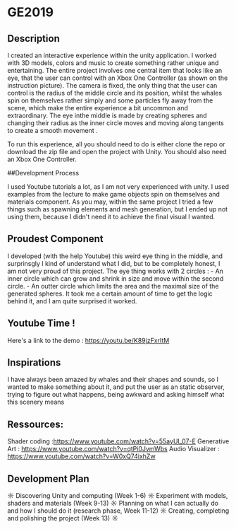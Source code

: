 # GE2019

## Description

  I created an interactive experience within the unity application. I worked with 3D models, colors and music to create something rather unique and entertaining. The entire project involves one central item that looks like an eye, that the user can control with an Xbox One Controller (as shown on the instruction picture). The camera is fixed, the only thing that the user can control is the radius of the middle circle and its position, whilst the whales spin on themselves rather simply and some particles fly away from the scene, which make the entire experience a bit uncommon and extraordinary.
The eye inthe middle is made by creating spheres and changing their radius as the inner circle moves and moving along tangents to create a smooth movement .

  To run this experience, all you should need to do is either clone the repo or download the zip file and open the project with Unity. You should also need an Xbox One Controller.

 ##Development Process
 
 I used Youtube tutorials a lot, as I am not very experienced with unity. I used examples from the lecture to make game objects spin on themselves and materials component. As you may, within the same project I tried a few things such as spawning elements and mesh generation, but I ended up not using them, because I didn't need it to achieve the final visual I wanted.

  ## Proudest Component
  I developed (with the help Youtube) this weird eye thing in the middle, and surprinsgly I kind of understand what I did, but to be completely honest, I am not very proud of this project.
  The eye thing works with 2 circles : 
    - An inner circle which can grow and shrink in size and move within the second circle.
    - An outter circle which limits the area and the maximal size of the generated spheres.
  It took me a certain amount of time to get the logic behind it, and I am quite surprised it worked.
  
  ## Youtube Time !
  
  Here's a link to the demo : https://youtu.be/K89jzFxrItM
  
  ## Inspirations
  I have always been amazed by whales and their shapes and sounds, so I wanted to make something about it, and put the user as an static observer, trying to figure out what happens, being awkward and asking himself what this scenery means
## Ressources:

  Shader coding :https://www.youtube.com/watch?v=55ayUl_07-E
  Generative Art : https://www.youtube.com/watch?v=qtPi0JvmWbs
  Audio Visualizer : https://www.youtube.com/watch?v=W0xQ74ixhZw
  
## Development Plan
 ☼ Discovering Unity and computing (Week 1-6)
 ☼ Experiment with models, shaders and materials (Week 9-13)
 ☼ Planning on what I can actually do and how I should do it (research phase, Week 11-12)
 ☼ Creating, completing and polishing the project (Week 13)
 ☼ 
